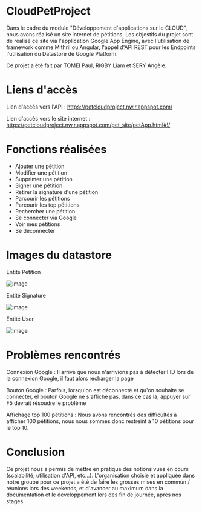 # CloudPetProject
Dans le cadre du module "Développement d'applications sur le CLOUD", nous avons réalisé un site internet de pétitions. 
Les objestifs du projet sont de réalisé ce site via l'application Google App Engine, avec l'utilisation de framework comme Mithril ou Angular, l'appel d'API REST pour les Endpoints l'utilisation du Datastore de Google Platform.

Ce projet a été fait par TOMEI Paul, RIGBY Liam et SERY Angèle.

# Liens d'accès
Lien d'accès vers l'API : https://petcloudproject.nw.r.appspot.com/

Lien d'accès vers le site internet : https://petcloudproject.nw.r.appspot.com/pet_site/petApp.html#!/

# Fonctions réalisées
- Ajouter une pétition
- Modifier une pétition
- Supprimer une pétition
- Signer une pétition
- Retirer la signature d'une pétition
- Parcourir les pétitions
- Parcourir les top pétitions
- Rechercher une pétition
- Se connecter via Google
- Voir mes pétitions
- Se déconnecter

# Images du datastore
Entité Petition

![image](https://user-images.githubusercontent.com/77157131/170880012-924fbf57-bacb-4eed-b085-924049c37d08.png)

Entité Signature

![image](https://user-images.githubusercontent.com/77157131/170880027-3b78f7ed-84ec-4634-ac87-b1352932b90b.png)

Entité User

![image](https://user-images.githubusercontent.com/77157131/170880043-85b63ff2-6060-4f60-bb97-224901786d09.png)


# Problèmes rencontrés
Connexion Google : Il arrive que nous n'arrivions pas à détecter l'ID lors de la connexion Google, il faut alors recharger la page

Bouton Google : Parfois, lorsqu'on est déconnecté et qu'on souhaite se connecter, el bouton Google ne s'affiche pas, dans ce cas là, appuyer sur F5 devrait résoudre le problème

Affichage top 100 pétitions : Nous avons rencontrés des difficultés à afficher 100 pétitions, nous nous sommes donc restreint à 10 pétitions pour le top 10.

# Conclusion
Ce projet nous a permis de mettre en pratique des notions vues en cours (scalabilité, utilisation d'API, etc...).
L'organisation choisie et appliquée dans notre groupe pour ce projet a été de faire les grosses mises en commun / réunions lors des weekends, et d'avancer au maximum dans la documentation et le developpement lors des fin de journée, après nos stages.
